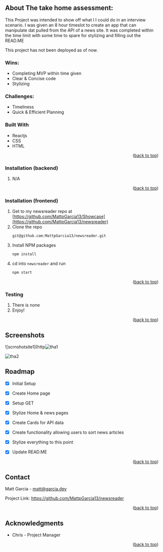 ## About The take home assessment:
This Project was intended to show off what I I could do in an interview scenario. I was given an 8 hour timeslot to create an app that can manipulate dat pulled from the API of a news site. It was completed within the time limit with some time to spare for stylizing and filling out the READ.ME

This project has not been deployed as of now. 

### Wins:

* Completing MVP within time given
* Clear & Concise code
* Stylizing

### Challenges:

* Timeliness
* Quick & Efficient Planning

### Built With

* Reactjs
* CSS
* HTML

<p align="right">(<a href="#readme-top">back to top</a>)</p>


### Installation (backend)

1. N/A

<p align="right">(<a href="#readme-top">back to top</a>)</p>

### Installation (frontend)

1. Get to my newsreader repo at [https://github.com/MattpGarcia13/Showcase](https://github.com/MattpGarcia13/newsreader)
2. Clone the repo
   ```sh
   git@github.com:MattpGarcia13/newsreader.git
   ```
3. Install NPM packages
   ```sh
   npm install
   ```
4. cd into `newsreader` and run 
   ```js
   npm start
   ```

<p align="right">(<a href="#readme-top">back to top</a>)</p>

### Testing

1. There is none
2. Enjoy!


<p align="right">(<a href="#readme-top">back to top</a>)</p>


## Screenshots

![scrnshotsite1](http![tha1](https://github.com/MattpGarcia13/newsreader/assets/145981239/77347ba7-54aa-45f5-8c02-71adcc83dbdc)


![tha2](https://github.com/MattpGarcia13/newsreader/assets/145981239/5dd7d024-80db-4bff-8e90-ff93ac69177c)



## Roadmap

- [x] Initial Setup
- [x] Create Home page
- [x] Setup GET
- [x] Stylize Home & news pages
- [x] Create Cards for API data
- [x] Create functionality allowing users to sort news articles
- [x] Stylize everything to this point
- [x] Update READ.ME
    


<p align="right">(<a href="#readme-top">back to top</a>)</p>


## Contact

Matt Garcia - matt@garcia.dev

Project Link: https://github.com/MattpGarcia13/newsreader

<p align="right">(<a href="#readme-top">back to top</a>)</p>




## Acknowledgments

* Chris - Project Manager

<p align="right">(<a href="#readme-top">back to top</a>)</p>

